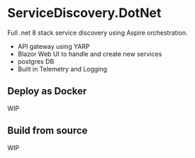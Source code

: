 # ServiceDiscovery.DotNet

Full .net 8 stack service discovery using Aspire orchestration.

- API gateway using YARP
- Blazor Web UI to handle and create new services
- postgres DB
- Built in Telemetry and Logging

## Deploy as Docker

WIP

## Build from source

WIP